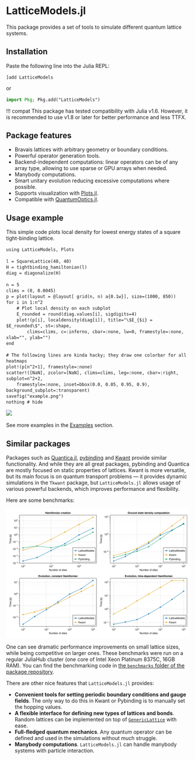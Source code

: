 # LatticeModels.jl

This package provides a set of tools to simulate different quantum lattice systems.

## Installation

Paste the following line into the Julia REPL:
```
]add LatticeModels
```
or
```julia
import Pkg; Pkg.add("LatticeModels")
```

!!! compat
    This package has tested compatibility with Julia v1.6. However, it is recommended to use v1.8 or later for better performance and less TTFX.

## Package features
- Bravais lattices with arbitrary geometry or boundary conditions.
- Powerful operator generation tools.
- Backend-independent computations: linear operators can be of any array type, allowing to use sparse or GPU arrays when needed.
- Manybody computations.
- Smart unitary evolution reducing excessive computations where possible.
- Supports visualization with [Plots.jl](https://github.com/JuliaPlots/Plots.jl).
- Compatible with [QuantumOptics.jl](https://github.com/qojulia/QuantumOptics.jl).

## Usage example

This simple code plots local density for lowest energy states of a square tight-binding lattice.

```@example
using LatticeModels, Plots

l = SquareLattice(40, 40)
H = tightbinding_hamiltonian(l)
diag = diagonalize(H)

n = 5
clims = (0, 0.0045)
p = plot(layout = @layout[ grid(n, n) a{0.1w}], size=(1000, 850))
for i in 1:n^2
    # Plot local density on each subplot
    E_rounded = round(diag.values[i], sigdigits=4)
    plot!(p[i], localdensity(diag[i]), title="\$E_{$i} = $E_rounded\$", st=:shape, 
        clims=clims, c=:inferno, cbar=:none, lw=0, framestyle=:none, xlab="", ylab="")
end

# The following lines are kinda hacky; they draw one colorbar for all heatmaps
plot!(p[n^2+1], framestyle=:none)
scatter!([NaN], zcolor=[NaN], clims=clims, leg=:none, cbar=:right, subplot=n^2+2, 
    framestyle=:none, inset=bbox(0.0, 0.05, 0.95, 0.9), background_subplot=:transparent)
savefig("example.png")
nothing # hide
```
![](example.png)

See more examples in the [Examples](@ref) section.

## Similar packages

Packages such as [Quantica.jl](https://github.com/pablosanjose/Quantica.jl), [pybinding](https://docs.pybinding.site/en/stable/index.html) and [Kwant](https://kwant-project.org/) provide similar functionality. And while they are all great packages, pybinding and Quantica are mostly focused on static properties of lattices. Kwant is more versatile, but its main focus is on quantum transport problems — it provides dynamic simulations in the `Tkwant` package, but `LatticeModels.jl` allows usage of various powerful backends, which improves performance and flexibility.

Here are some benchmarks: 

![All benchmarks composed](./assets/benchmark_all.svg)

One can see dramatic performance improvements on small lattice sizes, while being competitive on larger ones.
These benchmarks were run on a regular JuliaHub cluster (one core of Intel Xeon Platinum 8375C, 16GB RAM).
You can find the benchmarking code in [the `benchmarks` folder of the package repository](https://github.com/aryavorskiy/LatticeModels.jl/tree/master/benchmarks).

There are other nice features that `LatticeModels.jl` provides:

- **Convenient tools for setting periodic boundary conditions and gauge fields**. The only way to do this in 
    Kwant or Pybinding is to manually set the hopping values.
- **A flexible interface for defining new types of lattices and bonds**. Random lattices can be implemented
    on top of [`GenericLattice`](@ref) with ease.
- **Full-fledged quantum mechanics**. Any quantum operator can be defined and used in the simulations without much struggle.
- **Manybody computations**. `LatticeModels.jl` can handle manybody systems with particle interaction.
